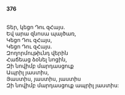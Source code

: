 **376**

\
Տեր, կեցո Դու զՀայս.\
Եվ արա զնոսա պայծառ,\
Կեցո Դու զՀայս,\
Կեցո Դու զՀայս.\
Զողորմութիւնդ վերին\
Հաճեաց ձօնել նոցին,\
Զի նովիմբ մարդասցուք\
Ապրիլ յաստիս,\
Յաստիս, յաստիս, յաստիս\
Զի նովիմբ մարդասցուք ապրիլ յաստիս:
